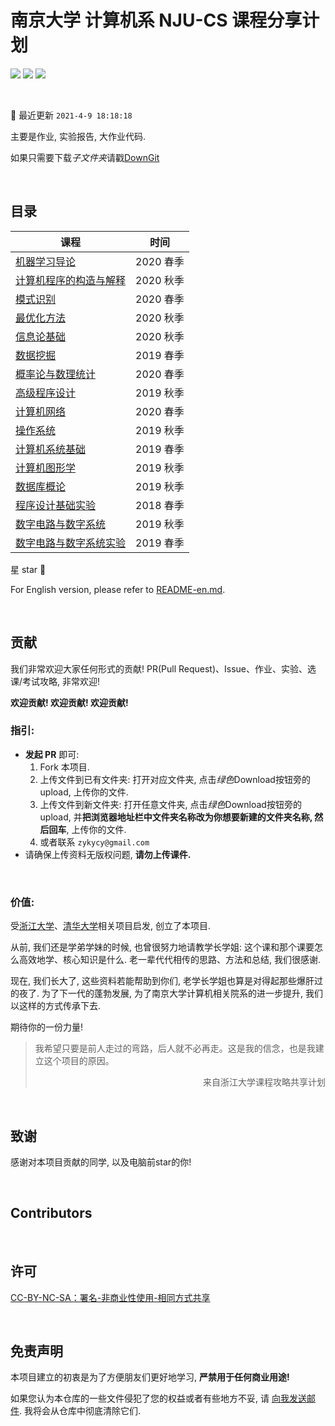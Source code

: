 # 南京大学 计算机系 NJU-CS 课程分享计划

[![](https://img.shields.io/github/repo-size/ZhangYikaii/NJUCS-Course-Material-from-YikaiZhang.svg)](https://img.shields.io/github/repo-size/ZhangYikaii/NJUCS-Course-Material-from-YikaiZhang.svg) [![](https://img.shields.io/github/stars/ZhangYikaii/NJUCS-Course-Material-from-YikaiZhang.svg)](https://img.shields.io/github/stars/ZhangYikaii/NJUCS-Course-Material-from-YikaiZhang.svg) [![](https://img.shields.io/github/forks/ZhangYikaii/NJUCS-Course-Material-from-YikaiZhang.svg)](https://img.shields.io/github/forks/ZhangYikaii/NJUCS-Course-Material-from-YikaiZhang.svg)

&nbsp;

:notebook_with_decorative_cover: 最近更新 `2021-4-9 18:18:18`

主要是作业, 实验报告, 大作业代码.

如果只需要下载*子文件夹*请戳[DownGit](https://yehonal.github.io/DownGit/#/home)

&nbsp;

## 目录

| 课程                                                         | 时间        |
| ------------------------------------------------------------ | ----------- |
| [机器学习导论](https://github.com/ZhangYikaii/NJUCS-Course-Material-from-YikaiZhang/tree/master/%E6%9C%BA%E5%99%A8%E5%AD%A6%E4%B9%A0(Machine%20Learning)) | 2020 春季 |
| [计算机程序的构造与解释](https://github.com/ZhangYikaii/NJUCS-Course-Material-from-YikaiZhang/tree/master/%E8%AE%A1%E7%AE%97%E6%9C%BA%E7%A8%8B%E5%BA%8F%E7%9A%84%E6%9E%84%E9%80%A0%E4%B8%8E%E8%A7%A3%E9%87%8A(Structure%20and%20Interpretation%20of%20Computer%20Programs)) | 2020 秋季 |
| [模式识别](https://github.com/ZhangYikaii/NJUCS-Course-Material-from-YikaiZhang/tree/master/%E6%A8%A1%E5%BC%8F%E8%AF%86%E5%88%AB(Pattern%20Recognition)) | 2020 春季 |
| [最优化方法](https://github.com/ZhangYikaii/NJUCS-Course-Material-from-YikaiZhang/tree/master/%E6%9C%80%E4%BC%98%E5%8C%96%E6%96%B9%E6%B3%95(Optimization%20Methods)) | 2020 秋季 |
| [信息论基础](https://github.com/ZhangYikaii/NJUCS-Course-Material-from-YikaiZhang/tree/master/%E4%BF%A1%E6%81%AF%E8%AE%BA%E5%9F%BA%E7%A1%80(Elements%20of%20Information%20Theory)) | 2020 秋季 |
| [数据挖掘](https://github.com/ZhangYikaii/NJUCS-Course-Material-from-YikaiZhang/tree/master/%E6%95%B0%E6%8D%AE%E6%8C%96%E6%8E%98(Data%20Mining)) | 2019 春季 |
| [概率论与数理统计](https://github.com/ZhangYikaii/NJUCS-Course-Material-from-YikaiZhang/tree/master/%E6%A6%82%E7%8E%87%E8%AE%BA%E4%B8%8E%E6%95%B0%E7%90%86%E7%BB%9F%E8%AE%A1(Probability%20and%20Mathematical%20Statistics)) | 2020 春季 |
| [高级程序设计](https://github.com/ZhangYikaii/NJUCS-Course-Material-from-YikaiZhang/tree/master/%E9%AB%98%E7%BA%A7%E7%A8%8B%E5%BA%8F%E8%AE%BE%E8%AE%A1(Advanced%20Programing)) | 2019 秋季 |
| [计算机网络](https://github.com/ZhangYikaii/NJUCS-Course-Material-from-YikaiZhang/tree/master/%E8%AE%A1%E7%AE%97%E6%9C%BA%E7%BD%91%E7%BB%9C(Computer%20Networks))                                               | 2020 春季 |
| [操作系统](https://github.com/ZhangYikaii/NJUCS-Course-Material-from-YikaiZhang/tree/master/%E6%93%8D%E4%BD%9C%E7%B3%BB%E7%BB%9F(Operating%20System)) | 2019 秋季 |
| [计算机系统基础](https://github.com/ZhangYikaii/NJUCS-Course-Material-from-YikaiZhang/tree/master/%E8%AE%A1%E7%AE%97%E6%9C%BA%E7%B3%BB%E7%BB%9F%E5%9F%BA%E7%A1%80(Introduction%20to%20Computer%20Systems)) | 2019 春季 |
| [计算机图形学](https://github.com/ZhangYikaii/NJUCS-Course-Material-from-YikaiZhang/tree/master/%E8%AE%A1%E7%AE%97%E6%9C%BA%E5%9B%BE%E5%BD%A2%E5%AD%A6(Computer%20Graphics)) | 2019 秋季 |
| [数据库概论](https://github.com/ZhangYikaii/NJUCS-Course-Material-from-YikaiZhang/tree/master/%E6%95%B0%E6%8D%AE%E5%BA%93(Introduction%20of%20Database)) | 2019 秋季 |
| [程序设计基础实验](https://github.com/ZhangYikaii/NJUCS-Course-Material-from-YikaiZhang/tree/master/%E7%A8%8B%E5%BA%8F%E8%AE%BE%E8%AE%A1%E5%9F%BA%E7%A1%80%E5%AE%9E%E9%AA%8C(Practice%20of%20Fundamental%20Programming)) | 2018 春季 |
| [数字电路与数字系统](https://github.com/ZhangYikaii/NJUCS-Course-Material-from-YikaiZhang/tree/master/%E6%95%B0%E5%AD%97%E7%94%B5%E8%B7%AF(Digital%20Circuits)) | 2019 秋季 |
| [数字电路与数字系统实验](https://github.com/ZhangYikaii/NJUCS-Course-Material-from-YikaiZhang/tree/master/%E6%95%B0%E5%AD%97%E7%94%B5%E8%B7%AF%E5%AE%9E%E9%AA%8C(Experiments%20in%20Digital%20Circuit)) | 2019 春季 |


星 star :night_with_stars:

For English version, please refer to [README-en.md](README-en.md).

&nbsp;

## 贡献

我们非常欢迎大家任何形式的贡献! PR(Pull Request)、Issue、作业、实验、选课/考试攻略, 非常欢迎!

**欢迎贡献! 欢迎贡献! 欢迎贡献!**

### 指引:

+ **发起 PR** 即可:
  1. Fork 本项目.
  2. 上传文件到已有文件夹: 打开对应文件夹, 点击*绿色*Download按钮旁的upload, 上传你的文件.
  3. 上传文件到新文件夹: 打开任意文件夹, 点击*绿色*Download按钮旁的upload, 并**把浏览器地址栏中文件夹名称改为你想要新建的文件夹名称, 然后回车**, 上传你的文件.
  4. 或者联系 `zykycy@gmail.com`
+ 请确保上传资料无版权问题, **请勿上传课件.**

&nbsp;

### 价值:

受[浙江大学](https://github.com/QSCTech/zju-icicles)、[清华大学](https://github.com/Salensoft/thu-cst-cracker)相关项目启发, 创立了本项目.

从前, 我们还是学弟学妹的时候, 也曾很努力地请教学长学姐: 这个课和那个课要怎么高效地学、核心知识是什么. 老一辈代代相传的思路、方法和总结, 我们很感谢.

现在, 我们长大了, 这些资料若能帮助到你们, 老学长学姐也算是对得起那些爆肝过的夜了. 为了下一代的蓬勃发展, 为了南京大学计算机相关院系的进一步提升, 我们以这样的方式传承下去.

期待你的一份力量!

> 我希望只要是前人走过的弯路，后人就不必再走。这是我的信念，也是我建立这个项目的原因。
>
> <p align="right">来自浙江大学课程攻略共享计划</p>

&nbsp;

## 致谢

感谢对本项目贡献的同学, 以及电脑前star的你!

&nbsp;

## Contributors



&nbsp;

## 许可

[CC-BY-NC-SA：署名-非商业性使用-相同方式共享](https://creativecommons.org/licenses/by-nc-sa/4.0/deed.zh)

&nbsp;

## 免责声明

本项目建立的初衷是为了方便朋友们更好地学习, **严禁用于任何商业用途!**

如果您认为本仓库的一些文件侵犯了您的权益或者有些地方不妥, 请 [向我发送邮件](mailto:zykycy@gmail.com). 我将会从仓库中彻底清除它们.
